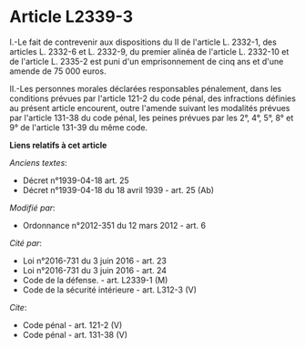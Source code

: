# Article L2339-3

I.-Le fait de contrevenir aux dispositions du II de l'article L. 2332-1, des articles L. 2332-6 et L. 2332-9, du premier
alinéa de l'article L. 2332-10 et de l'article L. 2335-2 est puni d'un emprisonnement de cinq ans et d'une amende de 75 000
euros. 

II.-Les personnes morales déclarées responsables pénalement, dans les conditions prévues par l'article 121-2 du code pénal,
des infractions définies au présent article encourent, outre l'amende suivant les modalités prévues par l'article 131-38 du
code pénal, les peines prévues par les 2°, 4°, 5°, 8° et 9° de l'article 131-39 du même code.

**Liens relatifs à cet article**

_Anciens textes_:

  - Décret n°1939-04-18 art. 25
  - Décret n°1939-04-18 du 18 avril 1939 - art. 25 (Ab)

_Modifié par_:

  - Ordonnance n°2012-351 du 12 mars 2012 - art. 6

_Cité par_:

  - Loi n°2016-731 du 3 juin 2016 - art. 23
  - Loi n°2016-731 du 3 juin 2016 - art. 24
  - Code de la défense. - art. L2339-1 (M)
  - Code de la sécurité intérieure - art. L312-3 (V)

_Cite_:

  - Code pénal - art. 121-2 (V)
  - Code pénal - art. 131-38 (V)

